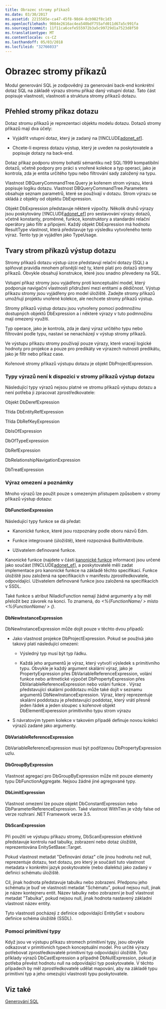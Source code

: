 ```yaml
---
title: Obrazec stromy příkazů
ms.date: 03/30/2017
ms.assetid: 2215585e-ca47-45f8-98d4-8cb982f8c1d3
ms.openlocfilehash: 9084e2616ac4ea540bdf755afd011d67a5c991fa
ms.sourcegitcommit: 11f11ca6cefe555972b3a5c99729d1a7523d8f50
ms.translationtype: MT
ms.contentlocale: cs-CZ
ms.lasthandoff: 05/03/2018
ms.locfileid: "32766033"
---
```

# <a name="the-shape-of-the-command-trees"></a>Obrazec stromy příkazů
Modul generování SQL je zodpovědný za generování back-end konkrétní dotaz SQL na základě výrazu stromu příkaz daný vstupní dotaz. Tato část popisuje vlastnosti, vlastnosti a struktura stromy příkazů dotazu.  
  
## <a name="query-command-trees-overview"></a>Přehled stromy příkaz dotazu  
 Dotaz stromu příkazů je reprezentaci objektu modelu dotazu. Dotazů stromy příkazů mají dva účely:  
  
-   Vyjádřit vstupní dotaz, který je zadaný na [!INCLUDE[adonet_ef](../../../../../includes/adonet-ef-md.md)].  
  
-   Chcete-li express dotazu výstup, který je uveden na poskytovatele a popisuje dotazy na back-end.  
  
 Dotaz příkaz podporu stromy bohatší sémantiku než SQL:1999 kompatibilní dotazů, včetně podpory pro práci s vnořené kolekce a typ operací, jako je kontrola, zda je entita určitého typu nebo filtrování sady založený na typu.  
  
 Vlastnost DBQueryCommandTree.Query je kořenem strom výrazu, která popisuje logiku dotazu. Vlastnost DBQueryCommandTree.Parameters obsahuje seznam parametrů, které se používají v dotazu. Strom výrazu se skládá z objekty od objektu DbExpression.  
  
 Objekt DbExpression představuje některé výpočty. Několik druhů výrazy jsou poskytovány [!INCLUDE[adonet_ef](../../../../../includes/adonet-ef-md.md)] pro sestavování výrazy dotazů, včetně konstanty, proměnné, funkce, konstruktory a standardní relační operátory jako filtr a připojení. Každý objekt DbExpression má hodnotu ResultType vlastnost, která představuje typ výsledku vytvořeného tento výraz. Tento typ je vyjádřen jako TypeUsage.  
  
## <a name="shapes-of-the-output-query-command-tree"></a>Tvary strom příkazů výstup dotazu  
 Stromy příkazů dotazu výstup úzce představují relační dotazy (SQL) a splňovat pravidla mnohem přísnější než ty, které platí pro dotazů stromy příkazů. Obvykle obsahují konstrukce, které jsou snadno převedeny na SQL.  
  
 Vstupní příkaz stromy jsou vyjádřeny proti konceptuální model, který podporuje navigační vlastnosti přidružení mezi entitami a dědičnost. Výstup příkazu stromy jsou vyjádřeny pro model úložiště. Zadejte stromy příkazů umožňují projektu vnořené kolekce, ale nechcete stromy příkazů výstup.  
  
 Stromy příkazů výstup dotazu jsou vytvořeny pomocí podmnožinu dostupných objektů DbExpression a i některé výrazy v tuto podmnožinu mají omezený využití.  
  
 Typ operace, jako je kontrola, zda je daný výraz určitého typu nebo filtrování podle typu, nastaví se nenacházejí v výstup stromy příkazů.  
  
 Ve výstupu příkazu stromy používají pouze výrazy, které vracejí logické hodnoty pro projekce a pouze pro predikáty ve výrazech nutnosti predikátu, jako je filtr nebo příkaz case.  
  
 Kořenové stromy příkazů výstupu dotazu je objekt DbProjectExpression.  
  
### <a name="expression-types-not-present-in-output-query-command-trees"></a>Typy výrazů není k dispozici v stromy příkazů výstup dotazu  
 Následující typy výrazů nejsou platné ve stromu příkazů výstupu dotazu a není potřeba ji zpracovat zprostředkovatele:  
  
 Objekt DbDerefExpression  
  
 Třída DbEntityRefExpression  
  
 Třída DbRefKeyExpression  
  
 DbIsOfExpression  
  
 DbOfTypeExpression  
  
 DbRefExpression  
  
 DbRelationshipNavigationExpression  
  
 DbTreatExpression  
  
### <a name="expression-restrictions-and-notes"></a>Výraz omezení a poznámky  
 Mnoho výrazů lze použít pouze s omezeným přístupem způsobem v stromy příkazů výstup dotazu:  
  
#### <a name="dbfunctionexpression"></a>DbFunctionExpression  
 Následující typy funkce se dá předat:  
  
-   Kanonické funkce, které jsou rozpoznány podle oboru názvů Edm.  
  
-   Funkce integrované (úložiště), které rozpoznává BuiltInAttribute.  
  
-   Uživatelem definované funkce.  
  
 Kanonické funkce (najdete v části [kanonické funkce](../../../../../docs/framework/data/adonet/ef/language-reference/canonical-functions.md) informace) jsou určené jako součást [!INCLUDE[adonet_ef](../../../../../includes/adonet-ef-md.md)], a poskytovatelé měli zadat implementace pro kanonické funkce na základě těchto specifikací. Funkce úložiště jsou založená na specifikacích v manifestu zprostředkovatele, odpovídající. Uživatelem definované funkce jsou založená na specifikacích v SSDL.  
  
 Také funkce s atribut NiladicFunction nemají žádné argumenty a by měl přeložit bez závorek na konci.  To znamená, do  *\<%{FunctionName/ >* místo  *\<%{FunctionName/ > ()*.  
  
#### <a name="dbnewinstanceexpression"></a>DbNewInstanceExpression  
 DbNewInstanceExpression může dojít pouze v těchto dvou případů:  
  
-   Jako vlastnost projekce DbProjectExpression.  Pokud se používá jako takový platí následující omezení:  
  
    -   Výsledný typ musí být typ řádku.  
  
    -   Každá jeho argumentů je výraz, který vytvoří výsledek s primitivního typu. Obvykle je každý argument skalární výraz, jako je PropertyExpression přes DbVariableReferenceExpression, volání funkce nebo aritmetické výpočet DbPropertyExpression přes DbVariableReferenceExpression nebo volání funkce . Výraz představující skalární poddotazu může také dojít v seznamu argumentů DbNewInstanceExpression. Výraz, který reprezentuje skalární poddotazu je představující poddotaz, který vrátí přesně jeden řádek a jeden sloupec s kořenové objekt DbElementExperession primitivního typu strom výrazu  
  
-   S návratovým typem kolekce v takovém případě definuje novou kolekci výrazů zadané jako argumenty.  
  
#### <a name="dbvariablereferenceexpression"></a>DbVariableReferenceExpression  
 DbVariableReferenceExpression musí být podřízenou DbPropertyExpression uzlu.  
  
#### <a name="dbgroupbyexpression"></a>DbGroupByExpression  
 Vlastnost agregací pro DbGroupByExpression může mít pouze elementy typu DbFunctionAggregate. Nejsou žádné jiné agregované typy.  
  
#### <a name="dblimitexpression"></a>DbLimitExpression  
 Vlastnost omezení lze pouze objekt DbConstantExpression nebo DbParameterReferenceExpression. Také vlastnost WithTies je vždy false od verze rozhraní .NET Framework verze 3.5.  
  
#### <a name="dbscanexpression"></a>DbScanExpression  
 Při použití ve výstupu příkazu stromy, DbScanExpression efektivně představuje kontrolu nad tabulky, zobrazení nebo dotaz úložiště, reprezentována EnitySetBase::Target.  
  
 Pokud vlastnost metadat "Definování dotaz" cíle jinou hodnotu než null, reprezentuje dotazu, text dotazu, pro který je součástí tuto vlastnost metadata v konkrétní jazyk poskytovatele (nebo dialektu) jako zadaný v definici schématu úložiště.  
  
 Cíl, jinak hodnota představuje tabulku nebo zobrazení. Předponu jeho schématu je buď ve vlastnosti metadat "Schématu", pokud nejsou null, jinak je název kontejneru entit.  Název tabulky nebo zobrazení je buď vlastnost metadat "Tabulka", pokud nejsou null, jinak hodnota nastavený základní vlastnost název entity.  
  
 Tyto vlastnosti pocházejí z definice odpovídající EntitySet v souboru definice schéma úložiště (SSDL).  
  
### <a name="using-primitive-types"></a>Pomocí primitivní typy  
 Když jsou ve výstupu příkazu stromech primitivní typy, jsou obvykle odkazovat v primitivních typech konceptuální model. Pro určité výrazy potřebovat zprostředkovatelé primitivní typ odpovídající úložiště. Tyto příklady výrazů DbCastExpression a případně DbNullExpression, pokud je potřeba převést hodnotu null na odpovídající typ poskytovatele. V těchto případech by měl zprostředkovatelé udělat mapování, aby na základě typu primitivní typ a jeho omezující vlastnosti typu poskytovatele.  
  
## <a name="see-also"></a>Viz také  
 [Generování SQL](../../../../../docs/framework/data/adonet/ef/sql-generation.md)
